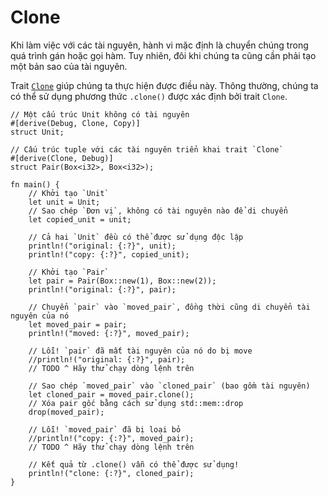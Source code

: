 # Clone

Khi làm việc với các tài nguyên, hành vi mặc định là chuyển chúng trong quá trình gán hoặc gọi hàm. Tuy nhiên, đôi khi chúng ta cũng cần phải tạo một bản sao của tài nguyên.

Trait [`Clone`][clone] giúp chúng ta thực hiện được điều này. Thông thường, chúng ta có thể sử dụng phương thức `.clone()` được xác định bởi trait `Clone`.

```rust,editable
// Một cấu trúc Unit không có tài nguyên
#[derive(Debug, Clone, Copy)]
struct Unit;

// Cấu trúc tuple với các tài nguyên triển khai trait `Clone`
#[derive(Clone, Debug)]
struct Pair(Box<i32>, Box<i32>);

fn main() {
    // Khởi tạo `Unit`
    let unit = Unit;
    // Sao chép `Đơn vị`, không có tài nguyên nào để di chuyển
    let copied_unit = unit;

    // Cả hai `Unit` đều có thể được sử dụng độc lập
    println!("original: {:?}", unit);
    println!("copy: {:?}", copied_unit);

    // Khởi tạo `Pair`
    let pair = Pair(Box::new(1), Box::new(2));
    println!("original: {:?}", pair);

    // Chuyển `pair` vào `moved_pair`, đồng thời cũng di chuyển tài nguyên của nó
    let moved_pair = pair;
    println!("moved: {:?}", moved_pair);

    // Lỗi! `pair` đã mất tài nguyên của nó do bị move
    //println!("original: {:?}", pair);
    // TODO ^ Hãy thử chạy dòng lệnh trên

    // Sao chép `moved_pair` vào `cloned_pair` (bao gồm tài nguyên)
    let cloned_pair = moved_pair.clone();
    // Xóa pair gốc bằng cách sử dụng std::mem::drop
    drop(moved_pair);

    // Lỗi! `moved_pair` đã bị loại bỏ
    //println!("copy: {:?}", moved_pair);
    // TODO ^ Hãy thử chạy dòng lệnh trên

    // Kết quả từ .clone() vẫn có thể được sử dụng!
    println!("clone: {:?}", cloned_pair);
}
```

[clone]: https://doc.rust-lang.org/std/clone/trait.Clone.html
